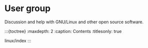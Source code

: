 # User group

Discussion and help with GNU/Linux and other open source software.

:::{toctree}
:maxdepth: 2
:caption: Contents
:titlesonly: true

linux/index
:::

